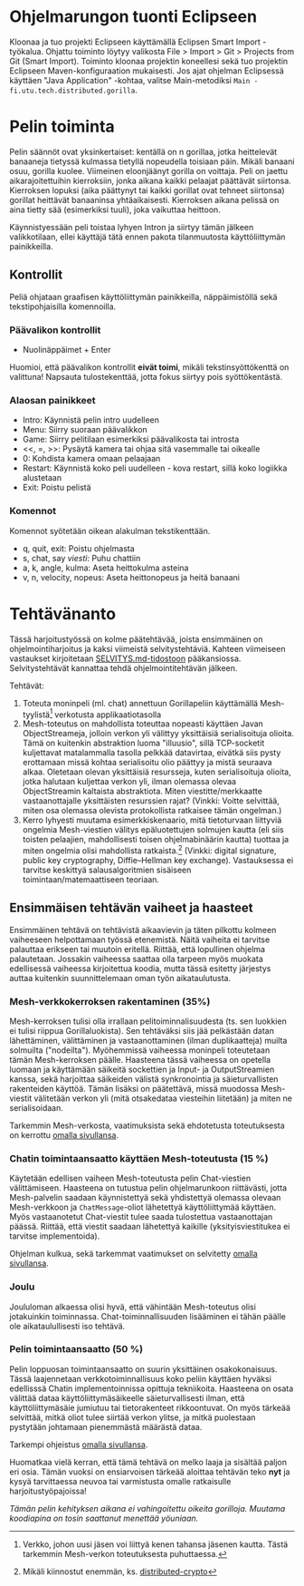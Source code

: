 # Ohjelmarungon tuonti Eclipseen
Kloonaa ja tuo projekti Eclipseen käyttämällä Eclipsen Smart Import -työkalua. Ohjattu toiminto löytyy valikosta File > Import > Git > Projects from Git (Smart Import). Toiminto kloonaa projektin koneellesi sekä tuo projektin Eclipseen Maven-konfiguraation mukaisesti. Jos ajat ohjelman Eclipsessä käyttäen "Java Application" -kohtaa, valitse Main-metodiksi `Main - fi.utu.tech.distributed.gorilla`.

# Pelin toiminta
Pelin säännöt ovat yksinkertaiset: kentällä on n gorillaa, jotka heittelevät banaaneja tietyssä kulmassa tietyllä nopeudella toisiaan päin. Mikäli banaani osuu, gorilla kuolee. Viimeinen eloonjäänyt gorilla on voittaja. Peli on jaettu aikarajoitettuihin kierroksiin, jonka aikana kaikki pelaajat päättävät siirtonsa. Kierroksen lopuksi (aika päättynyt tai kaikki gorillat ovat tehneet siirtonsa) gorillat heittävät banaaninsa yhtäaikaisesti. Kierroksen aikana pelissä on aina tietty sää (esimerkiksi tuuli), joka vaikuttaa heittoon.

Käynnistyessään peli toistaa lyhyen Intron ja siirtyy tämän jälkeen valikkotilaan, ellei käyttäjä tätä ennen pakota tilanmuutosta käyttöliittymän painikkeilla.

## Kontrollit
Peliä ohjataan graafisen käyttöliittymän painikkeilla, näppäimistöllä sekä tekstipohjaisilla komennoilla.

### Päävalikon kontrollit
- Nuolinäppäimet + Enter

Huomioi, että päävalikon kontrollit **eivät toimi**, mikäli tekstinsyöttökenttä on valittuna! Napsauta tulostekenttää, jotta fokus siirtyy pois syöttökentästä.


### Alaosan painikkeet
- Intro: Käynnistä pelin intro uudelleen
- Menu: Siirry suoraan päävalikkon
- Game: Siirry pelitilaan esimerkiksi päävalikosta tai introsta
- <<, =, >>: Pysäytä kamera tai ohjaa sitä vasemmalle tai oikealle
- 0: Kohdista kamera omaan pelaajaan
- Restart: Käynnistä koko peli uudelleen - kova restart, sillä koko logiikka alustetaan
- Exit: Poistu pelistä

### Komennot
Komennot syötetään oikean alakulman tekstikenttään. 
- q, quit, exit: Poistu ohjelmasta
- s, chat, say *viesti*: Puhu chattiin
- a, k, angle, kulma: Aseta heittokulma asteina
- v, n, velocity, nopeus: Aseta heittonopeus ja heitä banaani

# Tehtävänanto
Tässä harjoitustyössä on kolme päätehtävää, joista ensimmäinen on ohjelmointiharjoitus ja kaksi viimeistä selvitystehtäviä. Kahteen viimeiseen vastaukset kirjoitetaan [SELVITYS.md-tidostoon](../SELVITYS.md) pääkansiossa. Selvitystehtävät kannattaa tehdä ohjelmointitehtävän jälkeen.

Tehtävät:
1. Toteuta moninpeli (ml. chat) annettuun Gorillapeliin käyttämällä Mesh-tyylistä[^1] verkotusta applikaatiotasolla
2. Mesh-toteutus on mahdollista toteuttaa nopeasti käyttäen Javan ObjectStreameja, jolloin verkon yli välittyy yksittäisiä serialisoituja olioita. Tämä on kuitenkin abstraktion luoma "illuusio", sillä TCP-socketit kuljettavat matalammalla tasolla pelkkää datavirtaa, eivätkä siis pysty erottamaan missä kohtaa serialisoitu olio päättyy ja mistä seuraava alkaa. Oletetaan olevan yksittäisiä resursseja, kuten serialisoituja olioita, jotka halutaan kuljettaa verkon yli, ilman olemassa olevaa ObjectStreamin kaltaista abstraktiota. Miten viestitte/merkkaatte vastaanottajalle yksittäisten resurssien rajat? (Vinkki: Voitte selvittää, miten osa olemassa olevista protokollista ratkaisee tämän ongelman.)
3. Kerro lyhyesti muutama esimerkkiskenaario, mitä tietoturvaan liittyviä ongelmia Mesh-viestien välitys epäluotettujen solmujen kautta (eli siis toisten pelaajien, mahdollisesti toisen ohjelmabinäärin kautta) tuottaa ja miten ongelmia olisi mahdollista ratkaista.[^2] (Vinkki: digital signature, public key cryptography, Diffie–Hellman key exchange). Vastauksessa ei tarvitse keskittyä salausalgoritmien sisäiseen toimintaan/matemaattiseen teoriaan. 

## Ensimmäisen tehtävän vaiheet ja haasteet
Ensimmäinen tehtävä on tehtävistä aikaavievin ja täten pilkottu kolmeen vaiheeseen helpottamaan työssä etenemistä. Näitä vaiheita ei tarvitse palauttaa erikseen tai muutoin eritellä. Riittää, että lopullinen ohjelma palautetaan. Jossakin vaiheessa saattaa olla tarpeen myös muokata edellisessä vaiheessa kirjoitettua koodia, mutta tässä esitetty järjestys auttaa kuitenkin suunnittelemaan oman työn aikataulutusta.

### Mesh-verkkokerroksen rakentaminen (35%)
Mesh-kerroksen tulisi olla irrallaan pelitoiminnalisuudesta (ts. sen luokkien ei tulisi riippua Gorillaluokista). Sen tehtäväksi siis jää pelkästään datan lähettäminen, välittäminen ja vastaanottaminen (ilman duplikaatteja) muilta solmuilta ("nodeilta"). Myöhemmissä vaiheessa moninpeli toteutetaan tämän Mesh-kerroksen päälle. Haasteena tässä vaiheessa on opetella luomaan ja käyttämään säikeitä sockettien ja Input- ja OutputStreamien kanssa, sekä harjoittaa säikeiden välistä synkronointia ja säieturvallisten rakenteiden käyttöä. Tämän lisäksi on päätettävä, missä muodossa Mesh-viestit välitetään verkon yli (mitä otsakedataa viesteihin liitetään) ja miten ne serialisoidaan.

Tarkemmin Mesh-verkosta, vaatimuksista sekä ehdotetusta toteutuksesta on kerrottu [omalla sivullansa](mesh.md).

### Chatin toimintaansaatto käyttäen Mesh-toteutusta (15 %)
Käytetään edellisen vaiheen Mesh-toteutusta pelin Chat-viestien välittämiseen. Haasteena on tutustua pelin ohjelmarunkoon riittävästi, jotta Mesh-palvelin saadaan käynnistettyä sekä yhdistettyä olemassa olevaan Mesh-verkkoon ja `ChatMessage`-oliot lähetettyä käyttöliittymää käyttäen. Myös vastaanotetut Chat-viestit tulee saada tulostettua vastaanottajan päässä. Riittää, että viestit saadaan lähetettyä kaikille (yksityisviestitukea ei tarvitse implementoida).

Ohjelman kulkua, sekä tarkemmat vaatimukset on selvitetty [omalla sivullansa](program-flow-chat.md).

### Joulu
Joululoman alkaessa olisi hyvä, että vähintään Mesh-toteutus olisi jotakuinkin toiminnassa. Chat-toiminnallisuuden lisääminen ei tähän päälle ole aikataulullisesti iso tehtävä.

### Pelin toimintaansaatto (50 %)
Pelin loppuosan toimintaansaatto on suurin yksittäinen osakokonaisuus. Tässä laajennetaan verkkotoiminnallisuus koko peliin käyttäen hyväksi edellisssä Chatin implementoinnissa opittuja tekniikoita. Haasteena on osata välittää dataa käyttöliittymäsäikeelle säieturvallisesti ilman, että käyttöliittymäsäie jumiutuu tai tietorakenteet rikkoontuvat. On myös tärkeää selvittää, mitkä oliot tulee siirtää verkon ylitse, ja mitkä puolestaan pystytään johtamaan pienemmästä määrästä dataa.

Tarkempi ohjeistus [omalla sivullansa](mesh-to-game.md).

Huomatkaa vielä kerran, että tämä tehtävä on melko laaja ja sisältää paljon eri osia. Tämän vuoksi on ensiarvoisen tärkeää aloittaa tehtävän teko **nyt** ja kysyä tarvittaessa neuvoa tai varmistusta omalle ratkaisulle harjoitustyöpajoissa!

[^1]: Verkko, johon uusi jäsen voi liittyä kenen tahansa jäsenen kautta. Tästä tarkemmin Mesh-verkon toteutuksesta puhuttaessa.
[^2]: Mikäli kiinnostut enemmän, ks. [distributed-crypto](https://gitlab.utu.fi/tech/education/distributed-systems/distributed-crypto)

*Tämän pelin kehityksen aikana ei vahingoitettu oikeita gorilloja. Muutama koodiapina on tosin saattanut menettää yöuniaan.*
